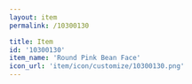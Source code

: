 ```yaml
---
layout: item
permalink: /10300130

title: Item
id: '10300130'
item_name: 'Round Pink Bean Face'
icon_url: 'item/icon/customize/10300130.png'
---
```

